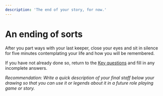 ```yaml
---
description: 'The end of your story, for now.'
---
```


# An ending of sorts

After you part ways with your last keeper, close your eyes and sit in silence for five minutes contemplating your life and how you will be remembered. 

If you have not already done so, return to the [Key questions](https://astamm.gitbook.io/shepherd-s-crook/key-questions) and fill in any incomplete answers. 

_Recommendation: Write a quick description of your final staff below your drawing so that you can use it or legends about it in a future role playing game or story._


